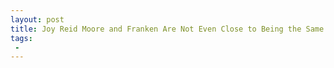 ```yaml
---
layout: post
title: Joy Reid Moore and Franken Are Not Even Close to Being the Same  Insane to Say They Are
tags:
 -
---
```


